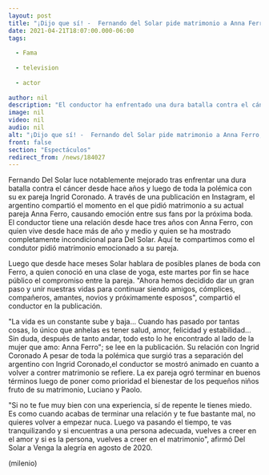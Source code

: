 ```yaml
---
layout: post
title: "¡Dijo que sí! -  Fernando del Solar pide matrimonio a Anna Ferro; así fue el emotivo momento"
date: 2021-04-21T18:07:00.000-06:00
tags:
  
  - Fama
  
  - television
  
  - actor
  
author: nil
description: "El conductor ha enfrentado una dura batalla contra el cáncer, pero se muestra optimista ante la vida. "
image: nil
video: nil
audio: nil
alt: "¡Dijo que sí! -  Fernando del Solar pide matrimonio a Anna Ferro; así fue el emotivo momento"
front: false
section: "Espectáculos"
redirect_from: /news/184027
---
```


Fernando Del Solar luce notablemente mejorado tras enfrentar una dura batalla contra el cáncer desde hace años y luego de toda la polémica con su ex pareja Ingrid Coronado. A través de una publicación en Instagram, el argentino compartió el momento en el que pidió matrimonio a su actual pareja Anna Ferro, causando emoción entre sus fans por la próxima boda. El conductor tiene una relación desde hace tres años con Anna Ferro, con quien vive desde hace más de año y medio y quien se ha mostrado completamente incondicional para Del Solar. Aquí te compartimos como el condutor pidió matrimonio emocionado a su pareja.

Luego que desde hace meses Solar hablara de posibles planes de boda con Ferro, a quien conoció en una clase de yoga, este martes por fin se hace público el compromiso entre la pareja. "Ahora hemos decidido dar un gran paso y unir nuestras vidas para continuar siendo amigos, cómplices, compañeros, amantes, novios y próximamente esposos", compartió el conductor en la publicación. 

"La vida es un constante sube y baja... Cuando has pasado por tantas cosas, lo único que anhelas es tener salud, amor, felicidad y estabilidad... Sin duda, después de tanto andar, todo esto lo he encontrado al lado de la mujer que amo: Anna Ferro"; se lee en la publicación. Su relación con Ingrid Coronado  A pesar de toda la polémica que surgió tras a separación del argentino con Ingrid Coronado,el conductor se mostró animado en cuanto a volver a contrer matrimonio se refiere.  La ex pareja ogró terminar en buenos términos luego de poner como prioridad el bienestar de los pequeños niños fruto de su matrimonio, Luciano y Paolo.  

 "Si no te fue muy bien con una experiencia, sí de repente le tienes miedo. Es como cuando acabas de terminar una relación y te fue bastante mal, no quieres volver a empezar nuca. Luego va pasando el tiempo, te vas tranquilizando y si encuentras a una persona adecuada, vuelves a creer en el amor y si es la persona, vuelves a creer en el matrimonio", afirmó Del Solar a Venga la alegría en agosto de 2020. 

(milenio)